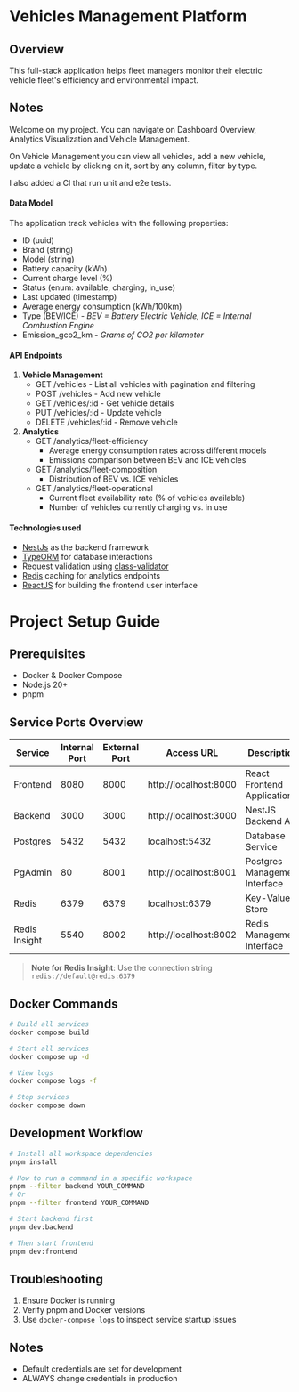 # Vehicles Management Platform

## Overview

This full-stack application helps fleet managers monitor their electric vehicle fleet's efficiency and environmental impact.

## Notes

Welcome on my project. You can navigate on Dashboard Overview, Analytics Visualization and Vehicle Management.

On Vehicle Management you can view all vehicles, add a new vehicle, update a vehicle by clicking on it, sort by any column, filter by type.

I also added a CI that run unit and e2e tests.

#### Data Model

The application track vehicles with the following properties:

- ID (uuid)
- Brand (string)
- Model (string)
- Battery capacity (kWh)
- Current charge level (%)
- Status (enum: available, charging, in_use)
- Last updated (timestamp)
- Average energy consumption (kWh/100km)
- Type (BEV/ICE) - *BEV = Battery Electric Vehicle, ICE = Internal Combustion Engine*
- Emission_gco2_km - *Grams of CO2 per kilometer*

#### API Endpoints

1. **Vehicle Management**
    - GET /vehicles - List all vehicles with pagination and filtering
    - POST /vehicles - Add new vehicle
    - GET /vehicles/:id - Get vehicle details
    - PUT /vehicles/:id - Update vehicle
    - DELETE /vehicles/:id - Remove vehicle
2. **Analytics**
    - GET /analytics/fleet-efficiency
        - Average energy consumption rates across different models
        - Emissions comparison between BEV and ICE vehicles
    - GET /analytics/fleet-composition
        - Distribution of BEV vs. ICE vehicles
    - GET /analytics/fleet-operational
        - Current fleet availability rate (% of vehicles available)
        - Number of vehicles currently charging vs. in use

#### Technologies used

- [NestJs](https://docs.nestjs.com/) as the backend framework
- [TypeORM](https://github.com/typeorm/typeorm) for database interactions
- Request validation using [class-validator](https://docs.nestjs.com/pipes#class-validator)
- [Redis](https://redis.io/) caching for analytics endpoints
- [ReactJS](https://react.dev/) for building the frontend user interface

# Project Setup Guide

## Prerequisites

- Docker & Docker Compose
- Node.js 20+
- pnpm

## Service Ports Overview

| Service        | Internal Port | External Port | Access URL                    | Description                     |
|---------------|--------------|--------------|-------------------------------|--------------------------------|
| Frontend      | 8080         | 8000         | http://localhost:8000         | React Frontend Application     |
| Backend       | 3000         | 3000         | http://localhost:3000         | NestJS Backend API             |
| Postgres      | 5432         | 5432         | localhost:5432                | Database Service               |
| PgAdmin       | 80           | 8001         | http://localhost:8001         | Postgres Management Interface  |
| Redis         | 6379         | 6379         | localhost:6379                | Key-Value Store                |
| Redis Insight | 5540         | 8002         | http://localhost:8002         | Redis Management Interface     |

> **Note for Redis Insight**: Use the connection string `redis://default@redis:6379`

## Docker Commands

```bash
# Build all services
docker compose build

# Start all services
docker compose up -d

# View logs
docker compose logs -f

# Stop services
docker compose down
```

## Development Workflow

```bash
# Install all workspace dependencies
pnpm install

# How to run a command in a specific workspace
pnpm --filter backend YOUR_COMMAND
# Or
pnpm --filter frontend YOUR_COMMAND

# Start backend first
pnpm dev:backend

# Then start frontend
pnpm dev:frontend
```

## Troubleshooting

1. Ensure Docker is running
2. Verify pnpm and Docker versions
3. Use `docker-compose logs` to inspect service startup issues

## Notes

- Default credentials are set for development
- ALWAYS change credentials in production

